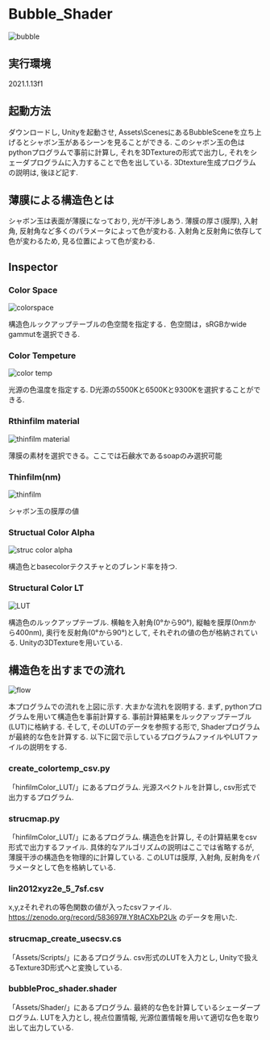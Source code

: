 # Bubble_Shader

![bubble](https://user-images.githubusercontent.com/56100173/215535191-ce8e16cc-149b-451b-8fae-92570304974e.jpg)

## 実行環境
2021.1.13f1

## 起動方法
ダウンロードし, Unityを起動させ, Assets\ScenesにあるBubbleSceneを立ち上げるとシャボン玉があるシーンを見ることができる. このシャボン玉の色はpythonプログラムで事前に計算し, それを3DTextureの形式で出力し, それをシェーダプログラムに入力することで色を出している. 3Dtexture生成プログラムの説明は, 後ほど記す. 

## 薄膜による構造色とは
シャボン玉は表面が薄膜になっており, 光が干渉しあう. 薄膜の厚さ(膜厚), 入射角, 反射角など多くのパラメータによって色が変わる. 入射角と反射角に依存して色が変わるため, 見る位置によって色が変わる. 



## Inspector
### Color Space
![colorspace](https://user-images.githubusercontent.com/56100173/173701285-c391e035-135b-499e-a975-2d6df365ca6e.JPG)

構造色ルックアップテーブルの色空間を指定する．色空間は，sRGBかwide gammutを選択できる. 
### Color Tempeture
![color temp](https://user-images.githubusercontent.com/56100173/173701212-df81084f-f051-442b-9bff-ff19cbb2b288.JPG)


光源の色温度を指定する. D光源の5500Kと6500Kと9300Kを選択することができる. 
### Rthinfilm material

![thinfilm material](https://user-images.githubusercontent.com/56100173/173701398-b4399026-1109-4d9f-a3a4-8f46de762df0.JPG)

薄膜の素材を選択できる。ここでは石鹸水であるsoapのみ選択可能
### Thinfilm(nm)
![thinfilm](https://user-images.githubusercontent.com/56100173/173701431-c7fe9c71-0676-478a-b3ea-881b15ecaa9f.JPG)

シャボン玉の膜厚の値



### Structual Color Alpha
![struc color alpha](https://user-images.githubusercontent.com/56100173/173701350-c1cd6aa5-6d9d-4f0f-9dc0-5176ec9c466b.JPG)

構造色とbasecolorテクスチャとのブレンド率を持つ. 

### Structural Color LT
![LUT](https://user-images.githubusercontent.com/56100173/173701477-e2902e1f-b6d5-431f-a911-e1976401f9df.JPG)


構造色のルックアップテーブル. 横軸を入射角(0°から90°), 縦軸を膜厚(0nmから400nm), 奥行を反射角(0°から90°)として, それぞれの値の色が格納されている. Unityの3DTextureを用いている. 

## 構造色を出すまでの流れ
![flow](https://user-images.githubusercontent.com/56100173/213839988-7dd91bf8-93d7-4df1-88be-39f21c49c04c.jpg)

本プログラムでの流れを上図に示す. 大まかな流れを説明する. まず, pythonプログラムを用いて構造色を事前計算する. 事前計算結果をルックアップテーブル(LUT)に格納する. そして, そのLUTのデータを参照する形で, Shaderプログラムが最終的な色を計算する. 以下に図で示しているプログラムファイルやLUTファイルの説明をする. 

### create_colortemp_csv.py
「hinfilmColor_LUT/」にあるプログラム. 
光源スペクトルを計算し, csv形式で出力するプログラム.

### strucmap.py
「hinfilmColor_LUT/」にあるプログラム. 構造色を計算し, その計算結果をcsv形式で出力するファイル. 具体的なアルゴリズムの説明はここでは省略するが, 薄膜干渉の構造色を物理的に計算している. このLUTは膜厚, 入射角, 反射角をパラメータとして色を格納している. 

### lin2012xyz2e_5_7sf.csv
x,y,zそれぞれの等色関数の値が入ったcsvファイル. 
https://zenodo.org/record/583697#.Y8tACXbP2Uk のデータを用いた. 

### strucmap_create_usecsv.cs
「Assets/Scripts/」にあるプログラム. csv形式のLUTを入力とし, Unityで扱えるTexture3D形式へと変換している. 

### bubbleProc_shader.shader
「Assets/Shader/」にあるプログラム. 最終的な色を計算しているシェーダープログラム. LUTを入力とし, 視点位置情報, 光源位置情報を用いて適切な色を取り出して出力している. 